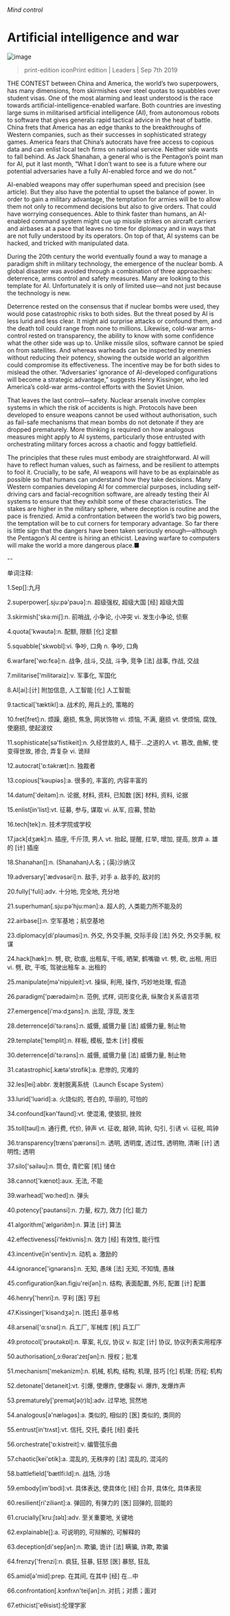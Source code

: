 ###### Mind control
# Artificial intelligence and war 
![image](images/20190907_LDP002_0.jpg) 
> print-edition iconPrint edition | Leaders | Sep 7th 2019 
THE CONTEST between China and America, the world’s two superpowers, has many dimensions, from skirmishes over steel quotas to squabbles over student visas. One of the most alarming and least understood is the race towards artificial-intelligence-enabled warfare. Both countries are investing large sums in militarised artificial intelligence (AI), from autonomous robots to software that gives generals rapid tactical advice in the heat of battle. China frets that America has an edge thanks to the breakthroughs of Western companies, such as their successes in sophisticated strategy games. America fears that China’s autocrats have free access to copious data and can enlist local tech firms on national service. Neither side wants to fall behind. As Jack Shanahan, a general who is the Pentagon’s point man for AI, put it last month, “What I don’t want to see is a future where our potential adversaries have a fully AI-enabled force and we do not.” 
AI-enabled weapons may offer superhuman speed and precision (see article). But they also have the potential to upset the balance of power. In order to gain a military advantage, the temptation for armies will be to allow them not only to recommend decisions but also to give orders. That could have worrying consequences. Able to think faster than humans, an AI-enabled command system might cue up missile strikes on aircraft carriers and airbases at a pace that leaves no time for diplomacy and in ways that are not fully understood by its operators. On top of that, AI systems can be hacked, and tricked with manipulated data. 
During the 20th century the world eventually found a way to manage a paradigm shift in military technology, the emergence of the nuclear bomb. A global disaster was avoided through a combination of three approaches: deterrence, arms control and safety measures. Many are looking to this template for AI. Unfortunately it is only of limited use—and not just because the technology is new. 
Deterrence rested on the consensus that if nuclear bombs were used, they would pose catastrophic risks to both sides. But the threat posed by AI is less lurid and less clear. It might aid surprise attacks or confound them, and the death toll could range from none to millions. Likewise, cold-war arms-control rested on transparency, the ability to know with some confidence what the other side was up to. Unlike missile silos, software cannot be spied on from satellites. And whereas warheads can be inspected by enemies without reducing their potency, showing the outside world an algorithm could compromise its effectiveness. The incentive may be for both sides to mislead the other. “Adversaries’ ignorance of AI-developed configurations will become a strategic advantage,” suggests Henry Kissinger, who led America’s cold-war arms-control efforts with the Soviet Union. 
That leaves the last control—safety. Nuclear arsenals involve complex systems in which the risk of accidents is high. Protocols have been developed to ensure weapons cannot be used without authorisation, such as fail-safe mechanisms that mean bombs do not detonate if they are dropped prematurely. More thinking is required on how analogous measures might apply to AI systems, particularly those entrusted with orchestrating military forces across a chaotic and foggy battlefield. 
The principles that these rules must embody are straightforward. AI will have to reflect human values, such as fairness, and be resilient to attempts to fool it. Crucially, to be safe, AI weapons will have to be as explainable as possible so that humans can understand how they take decisions. Many Western companies developing AI for commercial purposes, including self-driving cars and facial-recognition software, are already testing their AI systems to ensure that they exhibit some of these characteristics. The stakes are higher in the military sphere, where deception is routine and the pace is frenzied. Amid a confrontation between the world’s two big powers, the temptation will be to cut corners for temporary advantage. So far there is little sign that the dangers have been taken seriously enough—although the Pentagon’s AI centre is hiring an ethicist. Leaving warfare to computers will make the world a more dangerous place.■ 
-- 
 单词注释:
1.Sep[]:九月 
2.superpower[.sju:pә'pauә]:n. 超级强权, 超级大国 [经] 超级大国 
3.skirmish['skә:miʃ]:n. 前哨战, 小争论, 小冲突 vi. 发生小争论, 侦察 
4.quota['kwәutә]:n. 配额, 限额 [化] 定额 
5.squabble['skwɒbl]:vi. 争吵, 口角 n. 争吵, 口角 
6.warfare['wɒ:fєә]:n. 战争, 战斗, 交战, 斗争, 竞争 [法] 战事, 作战, 交战 
7.militarise['militəraiz]:v. 军事化, 军国化 
8.AI[ai]:[计] 附加信息, 人工智能 [化] 人工智能 
9.tactical['tæktikl]:a. 战术的, 用兵上的, 策略的 
10.fret[fret]:n. 烦躁, 磨损, 焦急, 网状饰物 vi. 烦恼, 不满, 磨损 vt. 使烦恼, 腐蚀, 使磨损, 使起波纹 
11.sophisticate[sә'fistikeit]:n. 久经世故的人, 精于...之道的人 vt. 篡改, 曲解, 使变得世故, 掺合, 弄复杂 vi. 诡辩 
12.autocrat['ɒ:tәkræt]:n. 独裁者 
13.copious['kәupiәs]:a. 很多的, 丰富的, 内容丰富的 
14.datum['deitәm]:n. 论据, 材料, 资料, 已知数 [医] 材料, 资料, 论据 
15.enlist[in'list]:vt. 征募, 参与, 谋取 vi. 从军, 应募, 赞助 
16.tech[tek]:n. 技术学院或学校 
17.jack[dʒæk]:n. 插座, 千斤顶, 男人 vt. 抬起, 提醒, 扛举, 增加, 提高, 放弃 a. 雄的 [计] 插座 
18.Shanahan[]:n. (Shanahan)人名；(英)沙纳汉 
19.adversary['ædvәsәri]:n. 敌手, 对手 a. 敌手的, 敌对的 
20.fully['fuli]:adv. 十分地, 完全地, 充分地 
21.superhuman[.sju:pә'hju:mәn]:a. 超人的, 人类能力所不能及的 
22.airbase[]:n. 空军基地；航空基地 
23.diplomacy[di'plәumәsi]:n. 外交, 外交手腕, 交际手段 [法] 外交, 外交手腕, 权谋 
24.hack[hæk]:n. 劈, 砍, 砍痕, 出租车, 干咳, 晒架, 鹤嘴锄 vt. 劈, 砍, 出租, 用旧 vi. 劈, 砍, 干咳, 驾驶出租车 a. 出租的 
25.manipulate[mә'nipjuleit]:vt. 操纵, 利用, 操作, 巧妙地处理, 假造 
26.paradigm['pærәdaim]:n. 范例, 式样, 词形变化表, 纵聚合关系语言项 
27.emergence[i'mә:dʒәns]:n. 出现, 浮现, 发生 
28.deterrence[di'tә:rәns]:n. 威慑, 威慑力量 [法] 威慑力量, 制止物 
29.template['templit]:n. 样板, 模板, 垫木 [计] 模板 
30.deterrence[di'tә:rәns]:n. 威慑, 威慑力量 [法] 威慑力量, 制止物 
31.catastrophic[.kætә'strɒfik]:a. 悲惨的, 灾难的 
32.les[lei]:abbr. 发射脱离系统（Launch Escape System） 
33.lurid['luәrid]:a. 火烧似的, 苍白的, 华丽的, 可怕的 
34.confound[kәn'faund]:vt. 使混淆, 使狼狈, 挫败 
35.toll[tәul]:n. 通行费, 代价, 钟声 vt. 征收, 敲钟, 鸣钟, 勾引, 引诱 vi. 征税, 鸣钟 
36.transparency[træns'pærәnsi]:n. 透明, 透明度, 透过性, 透明物, 清晰 [计] 透明性; 透明 
37.silo['sailәu]:n. 筒仓, 青贮窖 [机] 储仓 
38.cannot['kænɒt]:aux. 无法, 不能 
39.warhead['wɒ:hed]:n. 弹头 
40.potency['pәutәnsi]:n. 力量, 权力, 效力 [化] 能力 
41.algorithm['ælgәriðm]:n. 算法 [计] 算法 
42.effectiveness[i'fektivnis]:n. 效力 [经] 有效性, 能行性 
43.incentive[in'sentiv]:n. 动机 a. 激励的 
44.ignorance['ignәrәns]:n. 无知, 愚味 [法] 无知, 不知情, 愚昧 
45.configuration[kәn.figju'reiʃәn]:n. 结构, 表面配置, 外形, 配置 [计] 配置 
46.henry['henri]:n. 亨利 [医] 亨[利](电感应单位) 
47.Kissinger['kisәndʒә]:n. [姓氏] 基辛格 
48.arsenal['ɑ:snәl]:n. 兵工厂, 军械库 [机] 兵工厂 
49.protocol['prәutәkɒl]:n. 草案, 礼仪, 协议 v. 拟定 [计] 协议, 协议列表实用程序 
50.authorisation[,ɔ:θəraɪ'zeɪʃən]:n. 授权；批准 
51.mechanism['mekәnizm]:n. 机械, 机构, 结构, 机理, 技巧 [化] 机理; 历程; 机构 
52.detonate['detәneit]:vt. 引爆, 使爆炸, 使爆裂 vi. 爆炸, 发爆炸声 
53.prematurely['premətʃə(r)lɪ]:adv. 过早地, 贸然地 
54.analogous[ә'nælәgәs]:a. 类似的, 相似的 [医] 类似的, 类同的 
55.entrust[in'trʌst]:vt. 信托, 交托, 委托 [经] 委托 
56.orchestrate['ɒ:kistreit]:v. 编管弦乐曲 
57.chaotic[kei'ɒtik]:a. 混乱的, 无秩序的 [法] 混乱的, 混沌的 
58.battlefield['bætlfi:ld]:n. 战场, 沙场 
59.embody[im'bɒdi]:vt. 具体表达, 使具体化 [经] 合并, 具体化, 具体表现 
60.resilient[ri'ziliәnt]:a. 弹回的, 有弹力的 [医] 回弹的, 回能的 
61.crucially[ˈkru:ʃɪəlɪ]:adv. 至关重要地, 关键地 
62.explainable[]:a. 可说明的, 可辩解的, 可解释的 
63.deception[di'sepʃәn]:n. 欺骗, 诡计 [法] 瞒骗, 诈欺, 欺骗 
64.frenzy['frenzi]:n. 疯狂, 狂暴, 狂怒 [医] 暴怒, 狂乱 
65.amid[ә'mid]:prep. 在其间, 在其中 [经] 在...中 
66.confrontation[.kɔnfrʌn'teiʃәn]:n. 对抗；对质；面对 
67.ethicist['eθisist]:伦理学家 
